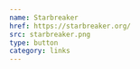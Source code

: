 ```yaml
---
name: Starbreaker
href: https://starbreaker.org/
src: starbreaker.png
type: button
category: links
---
```

